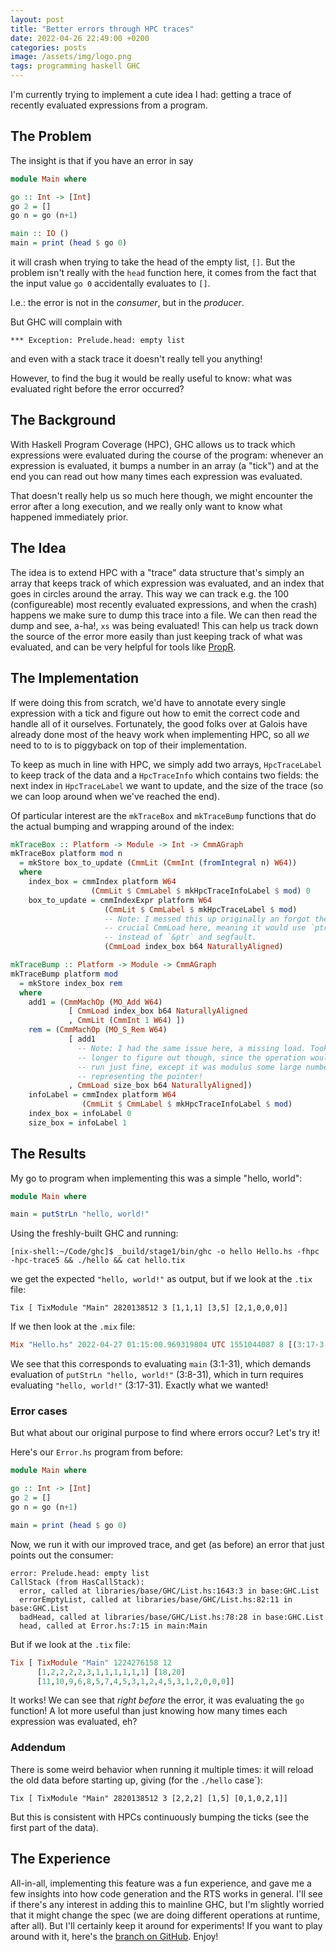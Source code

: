 ```yaml
---
layout: post
title: "Better errors through HPC traces"
date: 2022-04-26 22:49:00 +0200
categories: posts
image: /assets/img/logo.png
tags: programming haskell GHC
---
```


I'm currently trying to implement a cute idea I had: getting a trace of recently evaluated expressions from a program.

The Problem
---
The insight is that if you have an error in say

```haskell
module Main where

go :: Int -> [Int]
go 2 = []
go n = go (n+1)

main :: IO ()
main = print (head $ go 0)
```

it will crash when trying to take the head of the empty list, `[]`.
But the problem isn't really with the `head` function here, it comes from
the fact that the input value `go 0` accidentally evaluates to `[]`.

I.e.: the error is not in the *consumer*, but in the *producer*.

But GHC will complain with

```text
*** Exception: Prelude.head: empty list
```

and even with a stack trace it doesn't really tell you anything!

However, to find the bug it would be really useful to know: what was evaluated
right before the error occurred?

The Background
---

With Haskell Program Coverage (HPC), GHC allows us to track which
expressions were evaluated during the course of the program: whenever an
expression is evaluated, it bumps a number in an array (a "tick") and at
the end you can read out how many times each expression was evaluated.

That doesn't really help us so much here though, we might encounter the
error after a long execution, and we really only want to know what happened
immediately prior.

The Idea
---

The idea is to extend HPC with a "trace" data structure that's simply an
array that keeps track of which expression was evaluated, and an index
that goes in circles around the array. This way we can track e.g. the 100
(configureable) most recently evaluated expressions, and when the crash)
happens we make sure to dump this trace into a file. We can then read
the dump and see, a-ha!, `xs` was being evaluated! This can help us
track down the source of the error more easily than just keeping track
of what was evaluated, and can be very helpful for tools like [PropR](https://github.com/Tritlo/PropR).

The Implementation
---

If were doing this from scratch, we'd have to annotate every single expression
with a tick and figure out how to emit the correct code and handle all of it
ourselves. Fortunately, the good folks over at Galois have already done most
of the heavy work when implementing HPC, so all *we* need to to is to
piggyback on top of their implementation.

To keep as much in line with HPC, we simply add two arrays, 
`HpcTraceLabel` to keep track of the data and a `HpcTraceInfo` which contains
two fields: the next index in `HpcTraceLabel` we want to update, and the size
of the trace (so we can loop around when we've reached the end). 

Of particular interest are the `mkTraceBox` and `mkTraceBump` functions that do
the actual bumping and wrapping around of the index:

```haskell
mkTraceBox :: Platform -> Module -> Int -> CmmAGraph
mkTraceBox platform mod n
  = mkStore box_to_update (CmmLit (CmmInt (fromIntegral n) W64))
  where
    index_box = cmmIndex platform W64
                  (CmmLit $ CmmLabel $ mkHpcTraceInfoLabel $ mod) 0
    box_to_update = cmmIndexExpr platform W64
                     (CmmLit $ CmmLabel $ mkHpcTraceLabel $ mod)
                     -- Note: I messed this up originally an forgot the
                     -- crucial CmmLoad here, meaning it would use `ptr`
                     -- instead of `&ptr` and segfault.
                     (CmmLoad index_box b64 NaturallyAligned)

mkTraceBump :: Platform -> Module -> CmmAGraph
mkTraceBump platform mod
  = mkStore index_box rem
  where
    add1 = (CmmMachOp (MO_Add W64)
             [ CmmLoad index_box b64 NaturallyAligned
             , CmmLit (CmmInt 1 W64) ])
    rem = (CmmMachOp (MO_S_Rem W64)
             [ add1
               -- Note: I had the same issue here, a missing load. Took me
               -- longer to figure out though, since the operation would
               -- run just fine, except it was modulus some large number
               -- representing the pointer!
             , CmmLoad size_box b64 NaturallyAligned])
    infoLabel = cmmIndex platform W64
                (CmmLit $ CmmLabel $ mkHpcTraceInfoLabel $ mod)
    index_box = infoLabel 0
    size_box = infoLabel 1
```

The Results
----

My go to program when implementing this was a simple "hello, world":

```haskell
module Main where

main = putStrLn "hello, world!"
```

Using the freshly-built GHC and running:
```shell
[nix-shell:~/Code/ghc]$ _build/stage1/bin/ghc -o hello Hello.hs -fhpc -hpc-trace5 && ./hello && cat hello.tix
```

we get the expected `"hello, world!"` as output, but if we look at the `.tix`
file:

```text
Tix [ TixModule "Main" 2820138512 3 [1,1,1] [3,5] [2,1,0,0,0]]
```

If we then look at the `.mix` file:

```haskell
Mix "Hello.hs" 2022-04-27 01:15:00.969319804 UTC 1551044087 8 [(3:17-3:31,ExpBox False),(3:8-3:31,ExpBox False),(3:1-3:31,TopLevelBox ["main"])]
```

We see that this corresponds to evaluating `main` (3:1-31), which demands
evaluation of `putStrLn "hello, world!"` (3:8-31), which in turn requires
evaluating `"hello, world!"` (3:17-31). Exactly what we wanted!


### Error cases
But what about our original purpose to find where errors occur? Let's try it!

Here's our `Error.hs` program from before:

```haskell
module Main where

go :: Int -> [Int]
go 2 = []
go n = go (n+1)

main = print (head $ go 0)
```

Now, we run it with our improved trace, and get (as before) an error that just
points out the consumer:

```text
error: Prelude.head: empty list
CallStack (from HasCallStack):
  error, called at libraries/base/GHC/List.hs:1643:3 in base:GHC.List
  errorEmptyList, called at libraries/base/GHC/List.hs:82:11 in base:GHC.List
  badHead, called at libraries/base/GHC/List.hs:78:28 in base:GHC.List
  head, called at Error.hs:7:15 in main:Main
```

But if we look at the `.tix` file:

```haskell
Tix [ TixModule "Main" 1224276158 12
      [1,2,2,2,2,3,1,1,1,1,1,1] [18,20]
      [11,10,9,6,8,5,7,4,5,3,1,2,4,5,3,1,2,0,0,0]]
```

It works! We can see that *right before* the error, it was evaluating the
`go` function! A lot more useful than just knowing how many times each
expression was evaluated, eh?

### Addendum
There is some weird behavior when running it multiple times: it will reload the
old data before starting up, giving (for the `./hello` case`):

```text
Tix [ TixModule "Main" 2820138512 3 [2,2,2] [1,5] [0,1,0,2,1]]
```

But this is consistent with HPCs continuously bumping the ticks (see the first
part of the data).


The Experience
---
All-in-all, implementing this feature was a fun experience, and gave me a few
insights into how code generation and the RTS works in general. I'll see if
there's any interest in adding this to mainline GHC, but I'm slightly worried
that it might change the spec (we are doing different operations at runtime,
after all). But I'll certainly keep it around for experiments!
If you want to play around with it, here's the [branch on GitHub](https://github.com/Tritlo/ghc/tree/extended-ticks).
Enjoy!

